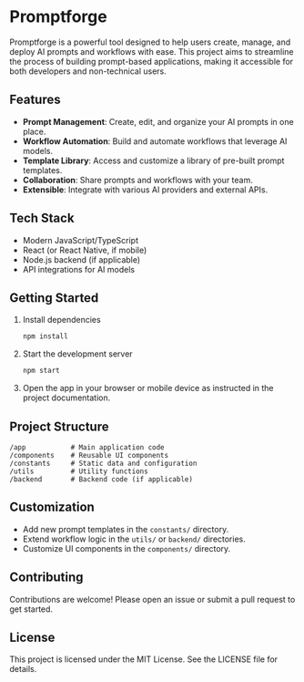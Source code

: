 # Promptforge

Promptforge is a powerful tool designed to help users create, manage, and deploy AI prompts and workflows with ease. This project aims to streamline the process of building prompt-based applications, making it accessible for both developers and non-technical users.

## Features

- **Prompt Management**: Create, edit, and organize your AI prompts in one place.
- **Workflow Automation**: Build and automate workflows that leverage AI models.
- **Template Library**: Access and customize a library of pre-built prompt templates.
- **Collaboration**: Share prompts and workflows with your team.
- **Extensible**: Integrate with various AI providers and external APIs.

## Tech Stack

- Modern JavaScript/TypeScript
- React (or React Native, if mobile)
- Node.js backend (if applicable)
- API integrations for AI models

## Getting Started

1. Install dependencies

   ```bash
   npm install
   ```

2. Start the development server

   ```bash
   npm start
   ```

3. Open the app in your browser or mobile device as instructed in the project documentation.

## Project Structure

```
/app           # Main application code
/components    # Reusable UI components
/constants     # Static data and configuration
/utils         # Utility functions
/backend       # Backend code (if applicable)
```

## Customization

- Add new prompt templates in the `constants/` directory.
- Extend workflow logic in the `utils/` or `backend/` directories.
- Customize UI components in the `components/` directory.

## Contributing

Contributions are welcome! Please open an issue or submit a pull request to get started.

## License

This project is licensed under the MIT License. See the LICENSE file for details.
